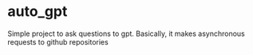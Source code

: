 # auto_gpt
Simple project to ask questions to gpt. Basically, it makes asynchronous requests to github repositories

